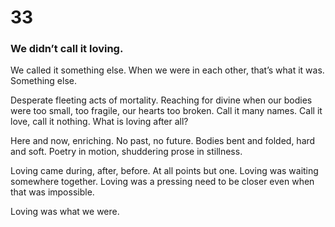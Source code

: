 # 33

### We didn’t call it loving.

We called it something else. When we were in each other, that’s what it was. Something else.

Desperate fleeting acts of mortality. Reaching for divine when our bodies were too small, too fragile, our hearts too broken. Call it many names. Call it love, call it nothing. What is loving after all? 

Here and now, enriching. No past, no future. Bodies bent and folded, hard and soft. Poetry in motion, shuddering prose in stillness.

Loving came during, after, before. At all points but one. Loving was waiting somewhere together. Loving was a pressing need to be closer even when that was impossible. 

Loving was what we were. 